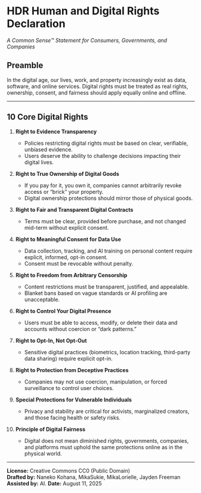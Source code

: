 # HDR Human and Digital Rights Declaration
*A Common Sense™ Statement for Consumers, Governments, and Companies*

## Preamble
In the digital age, our lives, work, and property increasingly exist as data, software, and online services. Digital rights must be treated as real rights, ownership, consent, and fairness should apply equally online and offline.

---

## 10 Core Digital Rights

1. **Right to Evidence Transparency**  
   - Policies restricting digital rights must be based on clear, verifiable, unbiased evidence.  
   - Users deserve the ability to challenge decisions impacting their digital lives.

2. **Right to True Ownership of Digital Goods**  
   - If you pay for it, you own it, companies cannot arbitrarily revoke access or “brick” your property.  
   - Digital ownership protections should mirror those of physical goods.

3. **Right to Fair and Transparent Digital Contracts**  
   - Terms must be clear, provided before purchase, and not changed mid-term without explicit consent.  

4. **Right to Meaningful Consent for Data Use**  
   - Data collection, tracking, and AI training on personal content require explicit, informed, opt-in consent.  
   - Consent must be revocable without penalty.

5. **Right to Freedom from Arbitrary Censorship**  
   - Content restrictions must be transparent, justified, and appealable.  
   - Blanket bans based on vague standards or AI profiling are unacceptable.

6. **Right to Control Your Digital Presence**  
   - Users must be able to access, modify, or delete their data and accounts without coercion or “dark patterns.”

7. **Right to Opt-In, Not Opt-Out**  
   - Sensitive digital practices (biometrics, location tracking, third-party data sharing) require explicit opt-in.

8. **Right to Protection from Deceptive Practices**  
   - Companies may not use coercion, manipulation, or forced surveillance to control user choices.  

9. **Special Protections for Vulnerable Individuals**  
   - Privacy and stability are critical for activists, marginalized creators, and those facing health or safety risks.

10. **Principle of Digital Fairness**  
    - Digital does not mean diminished rights, governments, companies, and platforms must uphold the same protections online as in the physical world.

---

**License:** Creative Commons CC0 (Public Domain)  
**Drafted by:** Naneko Kohana, MikaSukie, MikaLorielle, Jayden Freeman  
**Assisted by:** AI.
**Date:** August 11, 2025

